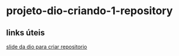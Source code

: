 # projeto-dio-criando-1-repository

## links úteis
[slide da dio para criar repositorio](https://drive.google.com/file/d/1IZu0qohv1JOmxjEra1lknDiiStU68bl4/view)

